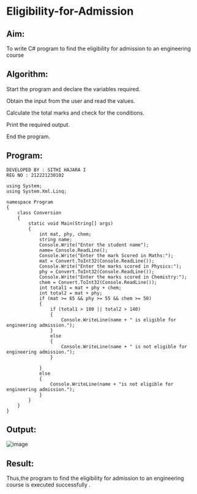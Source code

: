 # Eligibility-for-Admission

## Aim:
To write C# program to find the eligibility for admission to an engineering course

## Algorithm:
Start the program and declare the variables required.

Obtain the input from the user and read the values.

Calculate the total marks and check for the conditions.

Print the required output.

End the program.
## Program:
```
DEVELOPED BY : SITHI HAJARA I
REG NO : 212221230102
```
```
using System;
using System.Xml.Linq;

namespace Program
{
    class Conversion
    {
        static void Main(String[] args)
        {
            int mat, phy, chem;
            string name;
            Console.Write("Enter the student name");
            name= Console.ReadLine();
            Console.Write("Enter the mark Scored in Maths:");
            mat = Convert.ToInt32(Console.ReadLine());
            Console.Write("Enter the marks scored in Physics:");
            phy = Convert.ToInt32(Console.ReadLine());
            Console.Write("Enter the marks scored in Chemistry:");
            chem = Convert.ToInt32(Console.ReadLine());
            int total1 = mat + phy + chem;
            int total2 = mat + phy;
            if (mat >= 65 && phy >= 55 && chem >= 50)
            {
                if (total1 > 180 || total2 > 140)
                {
                    Console.WriteLine(name + " is eligible for engineering admission.");
                }
                else
                {
                    Console.WriteLine(name + " is not eligible for engineering admission.");
                }

            }
            else
            {
                Console.WriteLine(name + "is not eligible for engineering admission.");
            }
        }
    }
}
```



## Output:
![image](https://github.com/sithihajara/Eligibility-for-Admission/assets/94219582/50badf78-bb84-46eb-b723-5d6d1e449f59)


## Result:
Thus,the program to find the eligibility for admission to an engineering course is executed successfully .
